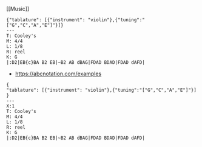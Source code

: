 [[Music]]

```music-abc
{"tablature": [{"instrument": "violin"},{"tuning":"["G","C","A","E"]"}]}
---
T: Cooley's
M: 4/4
L: 1/8
R: reel
K: G
|:D2|EB{c}BA B2 EB|~B2 AB dBAG|FDAD BDAD|FDAD dAFD|
```

- https://abcnotation.com/examples


```music-abc
{
"tablature": [{"instrument": "violin"},{"tuning":"["G","C","A","E"]"}]
}
---
X:1
T: Cooley's
M: 4/4
L: 1/8
R: reel
K: G
|:D2|EB{c}BA B2 EB|~B2 AB dBAG|FDAD BDAD|FDAD dAFD|
```


